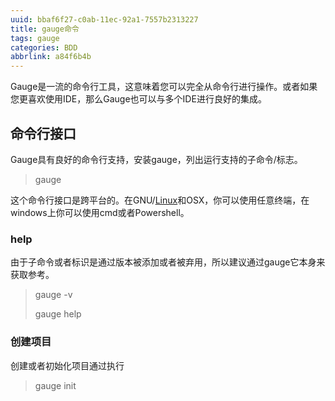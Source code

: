 ```yaml
---
uuid: bbaf6f27-c0ab-11ec-92a1-7557b2313227
title: gauge命令
tags: gauge
categories: BDD
abbrlink: a84f6b4b
---
```


Gauge是一流的命令行工具，这意味着您可以完全从命令行进行操作。或者如果您更喜欢使用IDE，那么Gauge也可以与多个IDE进行良好的集成。

## 命令行接口

Gauge具有良好的命令行支持，安装gauge，列出运行支持的子命令/标志。

> gauge

这个命令行接口是跨平台的。在GNU/[Linux](https://so.csdn.net/so/search?from=pc_blog_highlight&q=Linux)和OSX，你可以使用任意终端，在windows上你可以使用cmd或者Powershell。

### help

由于子命令或者标识是通过版本被添加或者被弃用，所以建议通过gauge它本身来获取参考。

> gauge -v
>
> gauge help

### 创建项目

创建或者初始化项目通过执行

> gauge init <template>

这里的template可以是python,js,java等等，更多细节可以查看官方文档

### 执行测试

在Gauge项目内，您可以通过调用spec的路径来执行测试。按照惯例，spec存储在项目根目录中的./spec/子目录中。
语法是：

> gauge run [flags] <path-to=specs>

Gauge命令行实用程序允许多种方式执行要执行的spec。用于执行测试的有效路径可以是：包含spec的目录路径或者sepc文件路径或者scenarios路径或者三种的混合。

为执行在已有文件夹`specs`内的所有用例，使用:

> gauge run specs/

这将给出一个彩色的控制台输出，其中包括执行细节以及执行摘要。

### 指定场景

可以通过在spec中指定该场景的跨度中的行号来执行spec的单个场景，要执行下列spec中的`Admin Login` 场景，请使用命令`gauge run specs/login_test.spec:4`

~~~markdown
 Configuration
 =============
 
 Admin Login
 -----------
 * User must login as "admin"
 * Navigate to the configuration page
~~~

这仅执行在行号4（即login_test.spec中的`Admin Login`）中存在的场景。在上述spec中，由于跨度，指定行号4-7会执行相同的场景。

也可以选择性的执行多种场景如下：

> gauge run specs/helloworld.spec:4 specs/helloword.spec:7

这些场景也可以属于不同的spec文件。
你也可以指定一个具体的scenario或者scenario列表来执行。要执行scenario，gauge将获取spec文件的路径，后跟冒号和零索引数字（译者注：从0开始的索引）的scenario。

例如：要执行名为`spec1.spec`的spec文件的第二个scenario，你应该执行：

> gauge run specs/spec1.spec:1

要指定多个scenarios，请添加多个这样的参数。例如，要执行名为`spec1.spec`的spec文件的第一和第三个scenario，你应该执行：

> gauge run specs/spec1.spec:0 specs/spec1.spec:2

### 指定目录

你可以指定存储spec文件的一个单独目录，Gauge扫描这个目录，并取出可用的spec文件。
例如：

> gauge run specs/

你也可以指定存储spec文件的多个目录，Gauge扫描所有的目录内可用的spec文件并在一次运行过程中执行它们。
例如：

> gauge run specs-dir1/ specs-dir2/ specs-dir3/

### 指定文件

你可以指定spec文件的路径，在这种情况下，Gauge仅执行提供的spec文件。
例如：要执行一个单独的spec文件：

> gauge run specs/spec1.spec

或者，执行多个spec文件：

> gauge run specs/spec1.spec specs/spec2.spec specs/spec3.spec

### 详细报告

默认情况下，在执行测试中，gauge提供spec级别的报告。您可以使用`--verbose`标志来启用详细的步骤级别报告。例如：

> gauge run --verbose specs/

### 执行中的错误

#### spec文件解析错误

如果spec文件不符合预期的语法或者无法解析参数，则会发生这种情况。
例如：

> [ParseError] hello_world.spec : line no: 25, Dynamic parameter could not be resolved

#### spec文件未实现的步骤

如果spec文件包含未用项目编程语言实现的步骤，则会出现验证错误。必须要为执行的spec中的所有步骤提供适当的底层代码实现。
例如：

> login.spec:33: Step implementation not found. login with “user” and “p@ssword”

#### 启动语言执行插件失败

如果项目中语言特定插件未安装则执行会失败。

### 数据驱动执行

- 在任何步骤前，数据表格以markdown表格格式定义在spec的开头
- 数据表格应该有标题行，且至少有一行数据
- 表格中的标题名称，用在有角括号`<>`的步骤中，用于将数据表中特定列引用为参数
- 一次执行，每个场景都会执行表格中的每一行数据
- 表格很容易的在IDE中被创建，使用模版`table:<no of columns>`，然后点击`Tab`键
- 表格参数以多标记表格格式编写

示例

~~~markdown
Table driven execution
======================

     |id| name    |
     |--|---------|
     |1 |vishnu   |
     |2 |prateek  |
     |3 |navaneeth|

Scenario
--------
* Say "hello" to <name>

Second Scenario
---------------
* Say "namaste" to <name>
~~~

在上面的示例，步骤使用数据表格中的`name`列作为动态参数。
`Scenario`和 `Second Scenario`都会首先执行第一行数据`1,vishnu`，然后连续地执行表格中第二和第三行的值。

#### 执行选中的表格数据行

默认情况下，spec中的场景会针对所有数据表格行运行。可以使用标志`--table-rows`针对选定的数据表行运行，并指定应执行场景的行号。如果有多个行号，则应以逗号分隔。
例如：

> gauge run --table-rows "1" specs/hello.spec
>
> gauge run --table-rows "1,4,7" specs/hello.spec

针对哪些场景运行，也可以指定表格行范围。
例如：

> gauge run --table-rows "1-3" specs/hello.spec

这将针对表格行1，2，3执行场景。

#### 执行标签

标签允许您快速过滤将要执行的spec和场景。执行标有某些标签的所有specs和场景，使用下面的命令：

> gauge run --tags tag1,tag2 spec

或者

> gauge run --tags "tag1, tag2" specs

这仅执行标记有`tag1`和`tag2`的场景和spec。

示例：

~~~markdown
Search Specification
====================
The admin user must be able to search for available projects on the search page.
Tags: search, admin

* User must be logged in as "admin"
* Open the product search page

Successful search
-----------------
Tags: successful

For an existing product name, the search result will contain the product name.

* Search for product "Die Hard"
* "Die Hard" should show up in the search results

Unsuccessful search
-------------------
On an unknown product name search the search results will be empty

* Search for product "unknown"
* The search results will be empty
~~~

在上述spec中，如果想要标记有"search"和"admin"的所有场景被执行，使用下列命令：

> gauge run --tags "search & admin" SPEC_FILE_NAME

#### 标签表达式

标签可以通过表达式被选中，例如：

|          Tags          | Selects specs/scenario that                        |
| :--------------------: | :------------------------------------------------- |
|         !TagA          | do not have TagA                                   |
|      TagA & TagB       | have both TagA and TagB.                           |
|      TagA & !TagB      | have TagA and not TagB.                            |
|      TagA \| TagB      | have either TagA or TagB.                          |
| (TagA & TagB) \| TagC  | have either TagC or both TagA and TagB             |
| !(TagA & TagB) \| TagC | have either TagC or do not have both TagA and TagB |
| (TagA \| TagB) & TagC  | have either [TagA and TagC] or [TagB and TagC]     |

#### 并行执行

可以并行执行spec以更快的运行测试并分发负载。
这可以通过命令完成：

> gauge run --parallel specs
>
> gauge run -p specs

这根据机器的核数量创建多个执行流，并在执行者之间分配负载。
并行执行流数量可以通过`-n`标志指定。
例如：

> gauge run --parallel -n=4 specs

这会创建四个并行执行流。

备注
执行流数量的指定应该是由机器的可用CPU核数量决定，超过此数量可能会导致不良结果。要进行优化，请尝试使用线程并行执行（译者注：下一节）。

#### 使用线程并行执行

在并行执行中，每个执行流会启动一个新的工作者进程。这可以通过使用多线程取代进程来优化。这样进行并行执行只有一个工作进程且启动多个线程。
为使用它，设置`enable_multithreading`环境变量为true。这个属性也可以添加到默认/自定义环境。

> enable_multithreading = true

必要条件：

- 线程安全测试代码
- 语言执行插件应该支持多线程

备注：目前，这个功能只有 Java语言插件支持。

#### 执行一组spec

spec可以分成组，并且`--group`和`-g`标志提供执行特定组的功能。
可以通过下面的命令完成：

> gauge run -n=4 -g=2 specs

上述创建4组（由`-n`标志提供）spec，并且执行第二个（由`-g`提供）组。
spec按照字母顺序排序，然后分成组，保证每个组都有相同的spec集合，无论执行多少次。
例如：

> gauge run -n=4 -g=2 specs
>
> gauge run -n=4 -g=2 specs

上面的两条命令将会执行同样的一组spec。

#### 懒惰分配测试执行您的测试套件

此功能允许您在执行期间动态分配spec给工作流，而不是在执行开始时。
这使得Gauge可以优化您的代理/执行环境的资源。这是有用的，因为某些spec可能需要比其他spec更多的时间，因为它们中的场景数量或者被测功能的性质。
以下命令将在指定数量的流中分配测试：

> gauge run -n=4 --strategy="lazy" specs

或者

> gauge run -n=4 specs

假设您有100个测试用例，您选择运行4个流/核心；在执行期间，懒惰分配将动态地将下一个spec分配给已完成先前执行的流并等待更多工作的流。

懒惰分配测试是默认的行为。

根据需求，另一种叫做`eager`的策略也是有用的。在这种情况下，100个测试用例在执行之前分发，从而使它们的数量相等。

> gauge run -n=4 --strategy="eager" specs

备注：懒惰策略只有在你未使用`-g`标志时生效。这是因为分组依赖于开始执行之前测试的分配。结合懒惰策略使用它将不会对您的测试套件执行产生影响。

#### 重新执行一个执行流

spec可以分成组，`--group` 和 `-g`提供执行具体组的功能。

可以通过下列命令完成：

> gauge run -n=4 -g=2 specs

上述创建4组（由`-n`标志提供）spec，并且执行第二个（由`-g`提供）组。
spec按照字母顺序排序，然后分成组，保证每个组都有相同的spec集合，无论执行多少次。
例如：

> gauge run -n=4 -g=2 specs
>
> gauge run -n=4 -g=2 specs

上面的两条命令将会执行同样的一组spec。

### Hook中的当前执行上下文

- 要获取有关当前spec，场景，步骤执行的其他信息，可以在hooks方法中添加一个附加的`ExecutionContext`参数。

~~~java
  @BeforeScenario
  public void loginUser(ExecutionContext context) {
    String scenarioName = context.getCurrentScenario().getName();
    // Code for before scenario
  }

  @AfterSpec
  public void performAfterSpec(ExecutionContext context) {
    Specification currentSpecification = context.getCurrentSpecification();
    // Code for after step
  }
~~~

### 基于标签过滤Hooks执行

您可以指定执行hooks可以运行的标签，这将确保hook仅在具有所需标签的场景和spec上运行。

~~~java
  // A before spec hook that runs when tag1 and tag2
  // is present in the current scenario and spec.
  @BeforeSpec(tags = {"tag1, tag2"})
  public void loginUser() {
      // Code forbefore scenario
  }

  // A after step hook runs when tag1 or tag2
  // is present in the currentscenario and spec.
  // Default tagAggregation value is Operator.AND.
  @AfterStep(tags = {"tag1", "tag2"}, tagAggregation = Operator.OR)
  public void performAfterStep() {
      // Code for after step
  }
~~~

备注：
标签不能被指定在`@BeforeSuite`和`@AfterSuite`hooks上.

## Gauge项目模版

Gauge提供的模版可用于引导初始化Gauge项目的过程以及合适的构建依赖工具，webdriver等。

运行下面的命令，列出所有gauge项目可用的模版：

> gauge init --templates

这些模版也可以在[Bintray网站Gauge模版](https://bintray.com/gauge/Templates/gauge-templates/view#files)处找到。

### 通过模版初始化Gauge项目

假如您想使用Java编写测试代码以及Selenium作为驱动来初始化Gauge项目。

您可以通过使用`java_maven_selenium`gauge模版快速设置此项目，该项目已准备好开始使用selenium编写测试 。

要使用模版初始化gauge项目，从运行`gauge init --templates`后展示的名字选择其一然后在初始化gauge项目时将此名作为参数传入。

例如，为创建使用`java_maven_selenium`模版的gauge项目，你需要运行下面的命令：

> gauge init java_maven_selenium

此模版将maven作为构建工具以及selenium作为webdrvier来创建gauge项目， 这将会下载gauge模版`java_maven_selenium`然后使用有用的示例代码设置您的项目。

现在，您可以开始编写spec然后执行它们。

## 步骤别名

多个步骤名称对应相同的实现，所有步骤名称的参数的数量和类型必须与实现上的参数数量想匹配。

### 用例

可能在一些情况下，在创作spec的时候，您可能希望以不同的方式表达相同的功能，以使得spec更容易阅读。

#### 示例1

~~~markdown
User Creation
=============
Multiple Users
--------------
* Create a user "user 1"
* Verify "user 1" has access to dashboard
* Create another user "user 2"
* Verify "user 2" has access to dashboard
~~~

在名为Multiple Users的场景里，第一和第三步的底层功能是一样的，但是它们的表达是不一样的。这有助于更清楚的传达意图和功能。在这样的情况下，应该使用步骤别名功能，以便您可以在代码级别实践DRY原则，同事确保功能被清楚的表达.

**实现**

~~~java
  public class Users {

      @Step({"Create a user <user_name>", "Create another user <user_name>"})
      public void helloWorld(String user_name) {
          // create user user_name
      }

  }
~~~

**示例2**

~~~markdown
User Creation
-------------
* User creates a new account
* A "welcome" email is sent to the user

Shopping Cart
-------------
* User checks out the shopping cart
* Payment is successfully received
* An email confirming the "order" is sent
~~~

在此用例中，两个场景的最后一行（发送邮件）底层功能是一样的，但是使用别名后表达更清楚。底层的步骤实现可能是这样的。

实现

~~~java
  public class Users {

      @Step({"A <email_type> email is sent to the user", "An email confirming the <email_type> is sent"})
      public void helloWorld(String email_type) {
          // Send email of email_type
      }

  }
~~~

## 失败用例重新运行

Gauge提供仅重新执行上次执行过程中失败场景的功能。失败场景运行可以通过使用gauge标签`--failed`。

假如您运行`gauge run specs`后3个场景失败了，您通过下面的命令，可以仅仅重新执行失败场景而不是执行所有的场景。

> gauge run --failed

这个命令甚至会设置在您上次运行中提供的标志，例如：如果您已经执行了下列命令：

> gauge run --env="chrome" --verbose specs

并且三个场景在这次运行过程中失败了，`gauge run --failed`命令设置`--env` 和`--verbose`标志为对应的值然后仅仅执行失败的三个场景。这个情况下`gauge run --failed`相当于命令:

> gauge run --env="chrome" --verbose specs <path_to_failed_scenarios>

## 重构

### 改写步骤

Gauge允许您改写项目中的步骤，改写步骤运行：

> gauge refactor "old step <name>" "new step name"

这里`<`和`>`用来表示步骤中的参数。参数可以在改写过程中被添加，被移除或者被修改。

这样会修改所有的spec文件以及代码文件（用于支持重构的语言插件）。

#### 示例

假设我们的spec文件有以下步骤：

~~~markdown
* create user "john" with id "123"
* create user "mark" with id "345"
~~~

现在，如果你需要添加一个额外的参数`last name`在这个步骤里，我们可以执行下面的命令：

> gauge refactor "create user <name> with id <id>" "create user <name> with <id> and last name <watson>"

这将修改所有的spec文件已反映修改。

~~~markdown
* create user "john" with id "123" and last name "watson"
* create user "mark" with id "345" and last name "watson"
~~~

### 项目结构体

在初始化特定语言的gauge项目时，将使用以下文件创建项目框架：

### 通用Gauge文件

GAUGE_PROJECT_ROOT环境变量保存创建Gauge项目的路径。

> ├── env
> │ └── default
> │ └── default.properties
> ├── manifest.json
> ├── specs
> │ └── example.spec

### Env目录

env目录包含多个环境特定的目录，每个目录都有.property文件，用于定义在特定环境执行期间设置的环境变量。

env/default目录是在项目初始化的时候创建，包含执行过程中设置的默认环境变量。

学习更多关于[管理环境](https://docs.getgauge.io/configuration.html#environments)的内容。

### Specs目录

specs目录包含此项目所有的spec文件，它们是用简单的markdown语法编写的业务层spec。

一个简单的spec示例（example.spec）被建在specs目录中，它易于理解spec的格式。

学习更多关于[spec](https://docs.getgauge.io/syntax.html#spec-syntax)的内容。

### manifest文件

manifest.json文件包含spec特定的配置，其中包括项目中所需的插件信息。

项目初始化后，manifest.json文件将具有一下内容：

~~~json
{
  "Language": "<language>",
  "Plugins": [
    "html-report"
  ]
}
~~~

- Language：编写测试代码的编程语言，Gauge使用对应的Language runner来执行specs。
- Plugins：项目所用的Gauge插件，一些插件会在每个Gauge项目中默认被使用。插件可以通过执行下面的命令添加到项目中：

> gauge add <plugin-name>

例如：

> gauge add xml-report

在运行上面的命令之后，manifest.json文件将会具有以下内容：

~~~json
{
  "Language": "<language>",
  "Plugins": [
    "html-report",
    "xml-report"
  ]
}
~~~

参考信息:[更多信息](https://blog.csdn.net/amoscn/article/details/77855944?ops_request_misc=%257B%2522request%255Fid%2522%253A%2522163841644516780271542590%2522%252C%2522scm%2522%253A%252220140713.130102334..%2522%257D&request_id=163841644516780271542590&biz_id=0&utm_medium=distribute.pc_search_result.none-task-blog-2~blog~sobaiduend~default-1-77855944.pc_v2_rank_blog_default&utm_term=gauge&spm=1018.2226.3001.4450)

---226.3001.4450)

---